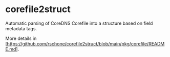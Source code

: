 # corefile2struct
Automatic parsing of CoreDNS Corefile into a structure based on field metadata tags.

More details in [https://github.com/rschone/corefile2struct/blob/main/pkg/corefile/README.md].
